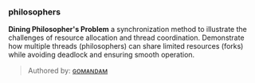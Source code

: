 ### **philosophers**
**Dining Philosopher's Problem** a synchronization method to illustrate the challenges of resource allocation and thread coordination. Demonstrate how multiple threads (philosophers) can share limited resources (forks) while avoiding deadlock and ensuring smooth operation.   
> Authored by: [ɢᴏᴍᴀɴᴅᴀᴍ](https://github.com/gomandam)
